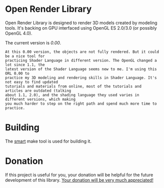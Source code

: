 # Open Render Library

Open Render Library is designed to render 3D models created by modeling tools. It's backing on GPU
interfaced using OpenGL ES 2.0/3.0 (or possibly OpenGL 4.0).

The current version is *0.00*.

    At this 0.00 version, the objects are not fully rendered. But it could be a nice tool for
    practicing Shader Language in different version. The OpenGL changed a lot since 1.1, the
    latest version of the Shader Language seems new to me. I'm using this ORL 0.00 to
    practice my 3D modeling and rendering skills in Shader Language. It's not easy to find updated
    tutorials and materials from online, most of the tutorials and articles are outdated (talking
    about 1.1, 2.0), and the shading language they used varies in different versions, which making
    you much harder to step on the right path and spend much more time to practice.

Building
========

The [smart](https://github.com/smart-make/smart) make tool is used for building it.

Donation
========

If this project is useful for you, your donation will be helpful for the future development
of this library. [Your donation will be very much appreciated!](http://duzy.info/projects/donate)
